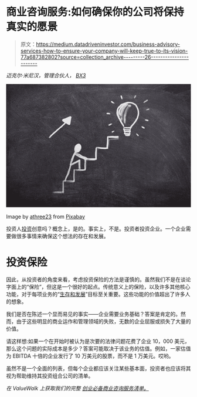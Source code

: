 # 商业咨询服务:如何确保你的公司将保持真实的愿景

> 原文：<https://medium.datadriveninvestor.com/business-advisory-services-how-to-ensure-your-company-will-keep-true-to-its-vision-77a687382802?source=collection_archive---------26----------------------->

*迈克尔·米尼汉，管理合伙人，* [*BX3*](https://bx3.io)

![](img/7bf21a4dae8851de6d7c3c257f4e1516.png)

Image by [athree23](https://pixabay.com/users/athree23-6195572/?utm_source=link-attribution&utm_medium=referral&utm_campaign=image&utm_content=3695073) from [Pixabay](https://pixabay.com/?utm_source=link-attribution&utm_medium=referral&utm_campaign=image&utm_content=3695073)

投资人[投资](https://www.valuewalk.com/value-investing-2/)创意吗？概念上，是的。事实上，不是。投资者投资企业。一个企业需要做很多事情来确保这个想法的存在和发展。

# 投资保险

因此，从投资者的角度来看，考虑投资保险的方法是谨慎的。虽然我们不是在谈论字面上的“保险”，但这是一个很好的起点。传统意义上的保险，以及许多其他核心功能，对于每项业务的“[生存和发展](https://www.entrepreneur.com/article/228737)”目标至关重要。这些功能的价值超出了许多人的想象。

我们是否在陈述一个显而易见的事实——企业需要业务基础？答案是肯定的。然而，由于这些明显的商业运作和管理领域的失败，无数的企业屈服或损失了大量的价值。

请这样想:如果一个在开始时被认为是次要的法律问题花费了企业 10，000 美元，那么这个问题的实际成本是多少？答案可能取决于该业务的估值。例如，一家估值为 EBITDA 十倍的企业发行了 10 万美元的股票，而不是 1 万美元。哎哟。

虽然不是一个全面的列表，但每个企业都应该关注某些基本面，投资者也应该将其视为帮助维持其投资组合公司的清单。

*在 ValueWalk* *上获取我们的完整* [*创业必备商业咨询服务清单。*](https://www.valuewalk.com/2020/02/insure-the-investment/)